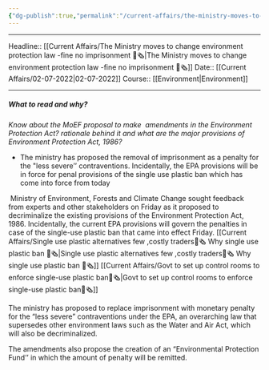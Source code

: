 ```yaml
---
{"dg-publish":true,"permalink":"/current-affairs/the-ministry-moves-to-change-environment-protection-law-fine-no-imprisonment/"}
---
```


----
Headline:: [[Current Affairs/The Ministry  moves to change environment protection law -fine no imprisonment 📰🗞️\|The Ministry  moves to change environment protection law -fine no imprisonment 📰🗞️]]
Date:: [[Current Affairs/02-07-2022\|02-07-2022]]
Course:: [[Environment\|Environment]] 

----
##### What to read and why? 


_Know about the MoEF proposal to make  amendments in the Environment Protection Act? rationale behind it and what are the major provisions of Environment Protection Act, 1986?_

- The ministry has proposed the removal of imprisonment as a penalty for the "less severe’’ contraventions. Incidentally, the EPA provisions will be in force for penal provisions of the single use plastic ban which has come into force from today

 Ministry of Environment, Forests and Climate Change sought feedback from experts and other stakeholders on Friday as it proposed to decriminalize the existing provisions of the Environment Protection Act, 1986.
Incidentally, the current EPA provisions will govern the penalties in case of the single-use plastic ban that came into effect Friday.
[[Current Affairs/Single use plastic alternatives few ,costly traders📰🗞️ Why single use plastic ban 📰🗞️\|Single use plastic alternatives few ,costly traders📰🗞️ Why single use plastic ban 📰🗞️]]
[[Current Affairs/Govt to set up control rooms to enforce single-use plastic ban📰🗞️\|Govt to set up control rooms to enforce single-use plastic ban📰🗞️]]

The ministry has proposed to replace imprisonment with monetary penalty for the “less severe” contraventions under the EPA, an overarching law that supersedes other environment laws such as the Water and Air Act, which will also be decriminalized.

The amendments also propose the creation of an “Environmental Protection Fund’’ in which the amount of penalty will be remitted.




